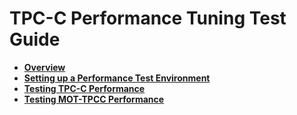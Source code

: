 # TPC-C Performance Tuning Test Guide<a name="EN-US_TOPIC_0283137583"></a>

-   **[Overview](tpc-c-performance-tunning-test-guide-overview.md)**  
-   **[Setting up a Performance Test Environment](setting-up-a-performance-test-environment.md)**  
-   **[Testing TPC-C Performance](testing-tpc-c-performance.md)**  
-   **[Testing MOT-TPCC Performance](testing-mot-tpcc-performance.md)**  


